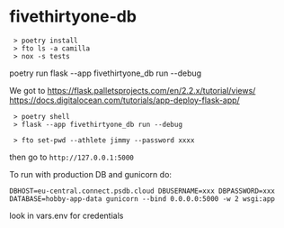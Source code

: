 # fivethirtyone-db

```
 > poetry install
 > fto ls -a camilla
 > nox -s tests
```

poetry run flask --app fivethirtyone_db run --debug

We got to https://flask.palletsprojects.com/en/2.2.x/tutorial/views/
https://docs.digitalocean.com/tutorials/app-deploy-flask-app/

```
 > poetry shell
 > flask --app fivethirtyone_db run --debug
```

```
 > fto set-pwd --athlete jimmy --password xxxx
```


then go to `http://127.0.0.1:5000`

To run with production DB and gunicorn do:

```
DBHOST=eu-central.connect.psdb.cloud DBUSERNAME=xxx DBPASSWORD=xxx DATABASE=hobby-app-data gunicorn --bind 0.0.0.0:5000 -w 2 wsgi:app
```
look in vars.env for credentials